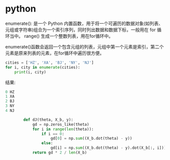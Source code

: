 # python

enumerate(): 
是一个 Python 内置函数，用于将一个可遍历的数据对象(如列表、元组或字符串)组合为一个索引序列，同时列出数据和数据下标，一般用在 for 循环当中。
range() 生成一个整数列表，用在for循环中。 

enumerate()函数会返回一个包含元组的列表，元组中第一个元素是索引，第二个元素是原来列表的元素，在for循环中遍历很方便。 
```python
cities = ['HZ', 'XA', 'BJ', 'NY', 'NJ']
for i, city in enumerate(cities):
    print(i, city)
```
结果:

```python
0 HZ
1 XA
2 BJ
3 NY
4 NJ
```

```python
        def dJ(theta, X_b, y):
            gd = np.zeros_like(theta)
            for i in range(len(theta)):
                if i == 0:
                    gd[0] = np.sum((X_b.dot(theta) - y))
                else:
                    gd[i] = np.sum((X_b.dot(theta) - y).dot(X_b[:, i]))
            return gd * 2 / len(X_b)
```